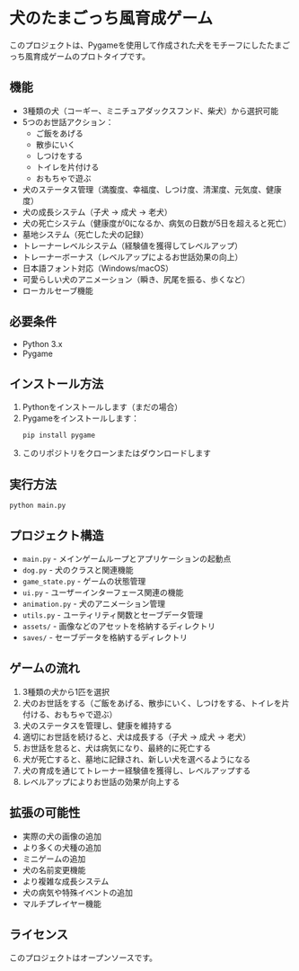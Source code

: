 # 犬のたまごっち風育成ゲーム

このプロジェクトは、Pygameを使用して作成された犬をモチーフにしたたまごっち風育成ゲームのプロトタイプです。

## 機能

- 3種類の犬（コーギー、ミニチュアダックスフンド、柴犬）から選択可能
- 5つのお世話アクション：
  - ご飯をあげる
  - 散歩にいく
  - しつけをする
  - トイレを片付ける
  - おもちゃで遊ぶ
- 犬のステータス管理（満腹度、幸福度、しつけ度、清潔度、元気度、健康度）
- 犬の成長システム（子犬 → 成犬 → 老犬）
- 犬の死亡システム（健康度が0になるか、病気の日数が5日を超えると死亡）
- 墓地システム（死亡した犬の記録）
- トレーナーレベルシステム（経験値を獲得してレベルアップ）
- トレーナーボーナス（レベルアップによるお世話効果の向上）
- 日本語フォント対応（Windows/macOS）
- 可愛らしい犬のアニメーション（瞬き、尻尾を振る、歩くなど）
- ローカルセーブ機能

## 必要条件

- Python 3.x
- Pygame

## インストール方法

1. Pythonをインストールします（まだの場合）
2. Pygameをインストールします：
   ```
   pip install pygame
   ```
3. このリポジトリをクローンまたはダウンロードします

## 実行方法

```
python main.py
```

## プロジェクト構造

- `main.py` - メインゲームループとアプリケーションの起動点
- `dog.py` - 犬のクラスと関連機能
- `game_state.py` - ゲームの状態管理
- `ui.py` - ユーザーインターフェース関連の機能
- `animation.py` - 犬のアニメーション管理
- `utils.py` - ユーティリティ関数とセーブデータ管理
- `assets/` - 画像などのアセットを格納するディレクトリ
- `saves/` - セーブデータを格納するディレクトリ

## ゲームの流れ

1. 3種類の犬から1匹を選択
2. 犬のお世話をする（ご飯をあげる、散歩にいく、しつけをする、トイレを片付ける、おもちゃで遊ぶ）
3. 犬のステータスを管理し、健康を維持する
4. 適切にお世話を続けると、犬は成長する（子犬 → 成犬 → 老犬）
5. お世話を怠ると、犬は病気になり、最終的に死亡する
6. 犬が死亡すると、墓地に記録され、新しい犬を選べるようになる
7. 犬の育成を通じてトレーナー経験値を獲得し、レベルアップする
8. レベルアップによりお世話の効果が向上する

## 拡張の可能性

- 実際の犬の画像の追加
- より多くの犬種の追加
- ミニゲームの追加
- 犬の名前変更機能
- より複雑な成長システム
- 犬の病気や特殊イベントの追加
- マルチプレイヤー機能

## ライセンス

このプロジェクトはオープンソースです。
